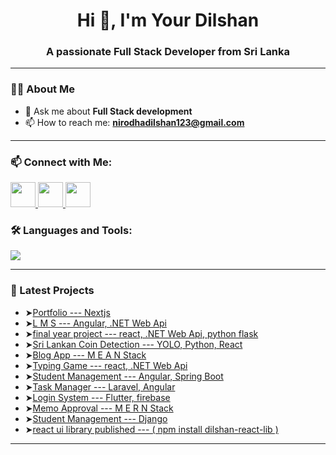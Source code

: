 <h1 align="center">Hi 👋, I'm Your Dilshan</h1>
<h3 align="center">A passionate Full Stack Developer from Sri Lanka</h3>

---

### 👨‍💻 About Me

- 💬 Ask me about **Full Stack development**
- 📫 How to reach me: **nirodhadilshan123@gmail.com**

---
### 📫 Connect with Me:

<p align="left">
  <a href="https://www.linkedin.com/in/dilshan-nirodha-585a5631b" target="_blank">
    <img src="https://img.shields.io/badge/LinkedIn-blue?logo=linkedin&logoColor=white" style="height: 40px;" />
  </a>
  <a href="mailto:nirodhadilshan123@gmail.com">
    <img src="https://img.shields.io/badge/Gmail-red?logo=gmail&logoColor=white" style="height: 40px;" />
  </a>
  <a href="https://dilshannirodha.github.io/portfolio---NextJs/" target="_blank">
    <img src="https://img.shields.io/badge/Portfolio-black?logo=web&logoColor=white" style="height: 40px;" />
  </a>
</p>


### 🛠️ Languages and Tools:

<p align="left">
  <img src="https://skillicons.dev/icons?i=js,ts,angular,react,next,flutter,cs,dotnet,java,python,dart,nodejs,spring,html,css,tailwind,git,github,postman,vscode,idea,mysql,mongodb" />
</p>

---



### 🧠 Latest Projects
-  ➤[Portfolio --- Nextjs](https://github.com/dilshannirodha/portfolio---NextJs.git)
-  ➤[L M S --- Angular, .NET Web Api](https://github.com/dilshannirodha/lms-angular-dotnet.git)
-  ➤[final year project --- react, .NET Web Api, python flask](https://github.com/dilshannirodha/Memory-testing-application-dotnet-react-flask.git)
-  ➤[Sri Lankan Coin Detection --- YOLO, Python, React](https://github.com/dilshannirodha/sri-lankan-coin-detection-opencv-yolo.git)
-  ➤[Blog App --- M E A N  Stack](https://github.com/dilshannirodha/Blog-App-MEAN-Stack.git)
-  ➤[Typing Game --- react, .NET Web Api](https://github.com/dilshannirodha/React-Typing-App.git)
-  ➤[Student Management --- Angular, Spring Boot](https://github.com/dilshannirodha/student-mangement-system-angular-springboot.git)
-  ➤[Task Manager --- Laravel, Angular](https://github.com/dilshannirodha/Task-Manager-Laravel-Angular.git) 
-  ➤[Login System --- Flutter, firebase](https://github.com/dilshannirodha/loginApp-flutter-firebase.git)
-  ➤[Memo Approval --- M E R N  Stack](https://github.com/dilshannirodha/memo-approval-system-MERN.git)
-  ➤[Student Management --- Django](https://github.com/dilshannirodha/django-student-management-system.git)
-  ➤[react ui library published --- ( npm install dilshan-react-lib )](https://github.com/dilshannirodha/React-UI-Library.git)

---


